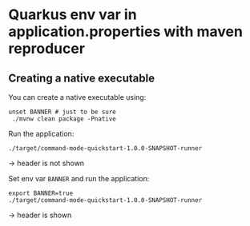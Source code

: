 # Quarkus env var in application.properties with maven reproducer

## Creating a native executable

You can create a native executable using:
```shell script
unset BANNER # just to be sure
 ./mvnw clean package -Pnative
```

Run the application:
```shell script
./target/command-mode-quickstart-1.0.0-SNAPSHOT-runner
```

&rarr; header is not shown

Set env var `BANNER` and run the application:
```shell script
export BANNER=true
./target/command-mode-quickstart-1.0.0-SNAPSHOT-runner
```

&rarr; header is shown

